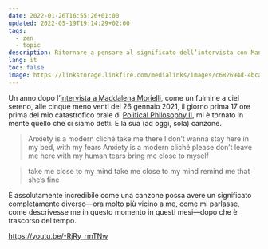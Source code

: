 ```yaml
---
date: 2022-01-26T16:55:26+01:00
updated: 2022-05-19T19:14:29+02:00
tags:
  - zen
  - topic
description: Ritornare a pensare al significato dell’intervista con Manuela Morielli e della sua canzone, un anno dopo
lang: it
toc: false
image: https://linkstorage.linkfire.com/medialinks/images/c682694d-4bca-4210-9c51-e94dc48b5948/artwork-440x440.jpg
---
```

Un anno dopo l’[intervista a Maddalena Morielli](https://web.cubbit.io/link/#a1120261-bdd7-4d91-a7fa-5bb3f9150d0f!WyPlkz/WOwuAJjj2ugPwyWIsUFIcNuFjKISRG7gMgxI!z0BlPWzknJNBw3xFAU+7GA 'File con l’intervista a Maddalena su Cubbit'), come un fulmine a ciel sereno, alle cinque meno venti del 26 gennaio 2021, il giorno prima 17 ore prima del mio catastrofico orale di [Political Philosophy II](https://www.unive.it/data/course/332080 'Political Philosophy II course page - Università Ca’ Foscari di Venezia'), mi è tornato in mente quello che ci siamo detti. E la sua (ad oggi, sola) canzone.

> Anxiety is a modern cliché
> take me there I don’t wanna stay here
> in my bed, with my fears
> Anxiety is a modern cliché
> please don’t leave me here
> with my human tears
> bring me close to myself

> take me close to my mind
> take me close to my mind
> remind me that she’s fine

È assolutamente incredibile come una canzone possa avere un significato completamente diverso—ora molto più vicino a me, come mi parlasse, come descrivesse me in questo momento in questi mesi—dopo che è trascorso del tempo.

https://youtu.be/-RjRy_rmTNw